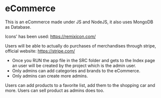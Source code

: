 # eCommerce

This is an eCommerce made under JS and NodeJS, it also uses MongoDB as Database.

Icons' has been used: https://remixicon.com/

Users will be able to actually do purchases of merchandises through stripe, official website: https://stripe.com/

- Once you RUN the app file in the SRC folder and gets to the Index page an user will be created by the project which is the admin user.
- Only admins can add categories and brands to the eCommerce.
- Only admins can create more admins.

Users can add products to a favorite list, add them to the shopping car and more. Users can sell product as admins does too.
